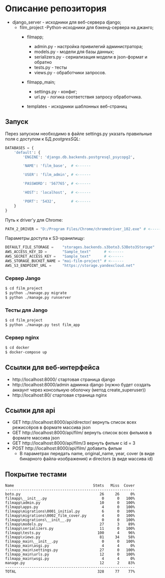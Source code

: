 # Описание репозитория

- django_server - исходники для веб-сервера django;
  - film_project -Python-исходники для бэкенд-сервера на джанго;
    - filmapp;
      - admin.py       - настройка привилегий администратора;
      - models.py      - модели для базы данных;
      - serializers.py - сериализация модели в json-формат и обратно
      - tests.py           - тесты
      - views.py         - обработчики запросов.
    
    - filmapp_main;
      - settings.py - конфиг;
      - url.py          - логика соответствия запросу обработчика.
    - templates  - исходники шаблонных веб-страниц

## Запуск

Перез запуском необходимо в файле settings.py указать правильные поля с доступом к БД *postgresSQL*:

```python
DATABASES = {
    'default': {
        'ENGINE': 'django.db.backends.postgresql_psycopg2',

        'NAME': 'film_base',  # <------

        'USER': 'film_admin', # <------

        'PASSWORD': '567765', # <------

        'HOST': 'localhost',  # <------

        'PORT': '5432',       # <------
    }
}
```

Путь к driver'у для Chrome:

```python
PATH_2_DRIVER = "D:/Program Files/Chrome/chromedriver_102.exe" # <------
```

Параметры доступа к S3-хранилищу:

```python
DEFAULT_FILE_STORAGE =    "storages.backends.s3boto3.S3Boto3Storage"
AWS_ACCESS_KEY_ID =       "Sample_text"      # <------
AWS_SECRET_ACCESS_KEY =   "Sample_text"      # <------
AWS_STORAGE_BUCKET_NAME = "mai-film-project" # <------
AWS_S3_ENDPOINT_URL =     "https://storage.yandexcloud.net"
```

### Сервер Jango

```bash
$ cd film_project
$ python ./manage.py migrate
$ python ./manage.py runserver
```

### Тесты для Jango

```bash
$ cd film_project
$ python ./manage.py test film_app
```

### Сервер nginx

```bash
$ cd docker
$ docker-compose up
```

## Ссылки для веб-интерфейса

- http://localhost:8000/ стартовая страница django
- http://localhost:8000/admin админка django (нужно будет создать аккаунт через консольную оболочку (метод create_superuser))
- http://localhost:80/ стартовая страница nginx

## Ссылки для api

- GET http://localhost:8000/api/director/ вернуть список всех режиссёров в формате массива json
- GET http://localhost:8000/api/film/        вернуть список всех фильмов в формате массива json
- GET http://localhost:8000/api/film/3      вернуть фильм с id = 3
- POST http://localhost:8000/api/film/      добавить фильм
  - В параметрах передать name, original_name, year, cover (в виде бинарного файла-изображения) и directors (в виде массива id)

## Покрытие тестами

```shell
Name                                    Stmts   Miss  Cover
-----------------------------------------------------------
boto.py                                    26     26     0%
filmapp\__init__.py                         0      0   100%
filmapp\admin.py                           10      0   100%
filmapp\apps.py                             4      0   100%
filmapp\migrations\0001_initial.py          6      0   100%
filmapp\migrations\0002_film_cover.py       4      0   100%
filmapp\migrations\__init__.py              0      0   100%
filmapp\models.py                          27      3    89%
filmapp\serializers.py                     11      0   100%
filmapp\tests.py                          100      4    96%
filmapp\views.py                           81     34    58%
filmapp_main\__init__.py                    0      0   100%
filmapp_main\asgi.py                        4      4     0%
filmapp_main\settings.py                   27      0   100%
filmapp_main\urls.py                       12      0   100%
filmapp_main\wsgi.py                        4      4     0%
manage.py                                  12      2    83%
-----------------------------------------------------------
TOTAL                                     328     77    77%
```


